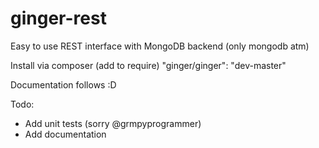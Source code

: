 ginger-rest
===========

Easy to use REST interface with MongoDB backend (only mongodb atm)

Install via composer (add to require)
    "ginger/ginger": "dev-master"

Documentation follows :D

Todo:
- Add unit tests (sorry @grmpyprogrammer)
- Add documentation

